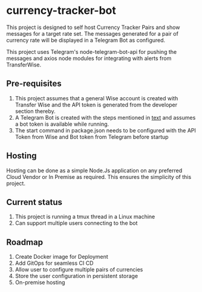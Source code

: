 # currency-tracker-bot
This project is designed to self host Currency Tracker Pairs and show messages for a target rate set. 
The messages generated for a pair of currency rate will be displayed in a Telegram Bot as configured.

This project uses Telegram's node-telegram-bot-api for pushing the messages and axios node modules for integrating with alerts from TransferWise.

## Pre-requisites
1. This project assumes that a general Wise account is created with Transfer Wise and the API token is generated from the developer section thereby.
2. A Telegram Bot is created with the steps mentioned in [text](https://core.telegram.org/bots) and assumes a bot token is available while running.
3. The start command in package.json needs to be configured with the API Token from Wise and Bot token from Telegram before startup

## Hosting
Hosting can be done as a simple Node.Js application on any preferred Cloud Vendor or In Premise as required. This ensures the simplicity of this project.

## Current status
1. This project is running a tmux thread in a Linux machine
2. Can support multiple users connecting to the bot


## Roadmap
1. Create Docker image for Deployment
2. Add GitOps for seamless CI CD
3. Allow user to configure multiple pairs of currencies
4. Store the user configuration in persistent storage
5. On-premise hosting
